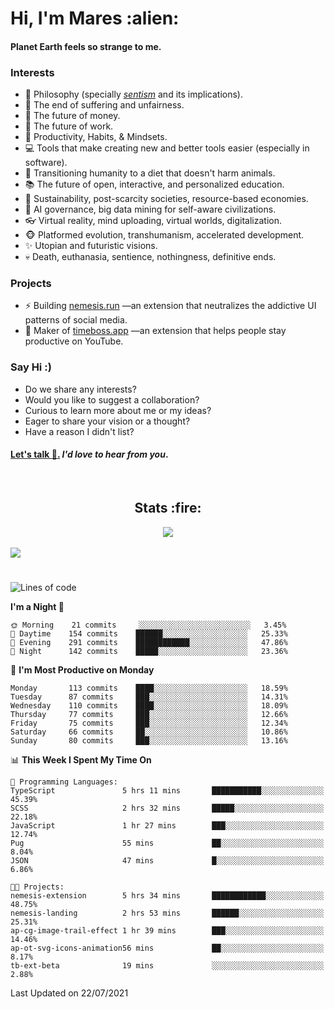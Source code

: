 <h1>Hi, I'm Mares :alien:</h1>

#### Planet Earth feels so strange to me.

### **Interests**

- 🌊 Philosophy (specially [_sentism_][sentismmedium] and its implications).
- 🎯 The end of suffering and unfairness.
- 💸 The future of money.
- 💼 The future of work.
- 🧠 Productivity, Habits, & Mindsets.
- 💻 Tools that make creating new and better tools easier (especially in software).
- 🥗 Transitioning humanity to a diet that doesn't harm animals.
- 📚 The future of open, interactive, and personalized education.
- 🌱 Sustainability, post-scarcity societies, resource-based economies.
- 🤖 AI governance, big data mining for self-aware civilizations.
- 👓 Virtual reality, mind uploading, virtual worlds, digitalization.
- 🐵 Platformed evolution, transhumanism, accelerated development.
- ✨ Utopian and futuristic visions.
- 💀 Death, euthanasia, sentience, nothingness, definitive ends.


### **Projects**

- ⚡ Building [nemesis.run](https://nemesis.run) —an extension that neutralizes the addictive UI patterns of social media.
- 💎 Maker of [timeboss.app](https://timeboss.app) —an extension that helps people stay productive on YouTube.


### **Say Hi :)**

- Do we share any interests?
- Would you like to suggest a collaboration?
- Curious to learn more about me or my ideas?
- Eager to share your vision or a thought?
- Have a reason I didn't list?

#### [Let's talk :wave:.](mailto:mareszhar@gmail.com) _I'd love to hear from you_.

[sentismmedium]: https://medium.com/@mareszhar/born-a-prisoner-a-reflection-about-life-its-struggles-and-a-plan-to-escape-d8566ce9b026

<br>

<h2 align="center">Stats :fire:</h2>

<div align="center">
  <img src="https://github-readme-streak-stats.herokuapp.com?user=mareszhar&theme=black-ice&hide_border=true&stroke=FFFFFF15&ring=DF8FFE&fire=DF8FFE&currStreakLabel=DF8FFE&background=1A232A&currStreakNum=86FFAB">
</div>

<!-- Add or remove this: &dates=B1AAB3FF at the end of the streak stats URL if they get bugged and aren't updating -->

<br>

<img src="https://activity-graph.herokuapp.com/graph?username=mareszhar&theme=nord&bg_color=00000000&color=979797&line=DF8FFE&point=00000000&area=true&hide_border=true">

<br>

<h1></h1>

<!--START_SECTION:waka-->
![Lines of code](https://img.shields.io/badge/From%20Hello%20World%20I%27ve%20Written-102206%20lines%20of%20code-blue)

**I'm a Night 🦉** 

```text
🌞 Morning    21 commits     ░░░░░░░░░░░░░░░░░░░░░░░░░   3.45% 
🌆 Daytime    154 commits    ██████░░░░░░░░░░░░░░░░░░░   25.33% 
🌃 Evening    291 commits    ████████████░░░░░░░░░░░░░   47.86% 
🌙 Night      142 commits    █████░░░░░░░░░░░░░░░░░░░░   23.36%

```
📅 **I'm Most Productive on Monday** 

```text
Monday       113 commits    ████░░░░░░░░░░░░░░░░░░░░░   18.59% 
Tuesday      87 commits     ███░░░░░░░░░░░░░░░░░░░░░░   14.31% 
Wednesday    110 commits    ████░░░░░░░░░░░░░░░░░░░░░   18.09% 
Thursday     77 commits     ███░░░░░░░░░░░░░░░░░░░░░░   12.66% 
Friday       75 commits     ███░░░░░░░░░░░░░░░░░░░░░░   12.34% 
Saturday     66 commits     ██░░░░░░░░░░░░░░░░░░░░░░░   10.86% 
Sunday       80 commits     ███░░░░░░░░░░░░░░░░░░░░░░   13.16%

```


📊 **This Week I Spent My Time On** 

```text
💬 Programming Languages: 
TypeScript               5 hrs 11 mins       ███████████░░░░░░░░░░░░░░   45.39% 
SCSS                     2 hrs 32 mins       █████░░░░░░░░░░░░░░░░░░░░   22.18% 
JavaScript               1 hr 27 mins        ███░░░░░░░░░░░░░░░░░░░░░░   12.74% 
Pug                      55 mins             ██░░░░░░░░░░░░░░░░░░░░░░░   8.04% 
JSON                     47 mins             █░░░░░░░░░░░░░░░░░░░░░░░░   6.86%

🐱‍💻 Projects: 
nemesis-extension        5 hrs 34 mins       ████████████░░░░░░░░░░░░░   48.75% 
nemesis-landing          2 hrs 53 mins       ██████░░░░░░░░░░░░░░░░░░░   25.31% 
ap-cg-image-trail-effect 1 hr 39 mins        ███░░░░░░░░░░░░░░░░░░░░░░   14.46% 
ap-ot-svg-icons-animation56 mins             ██░░░░░░░░░░░░░░░░░░░░░░░   8.17% 
tb-ext-beta              19 mins             ░░░░░░░░░░░░░░░░░░░░░░░░░   2.88%

```


 Last Updated on 22/07/2021
<!--END_SECTION:waka-->


